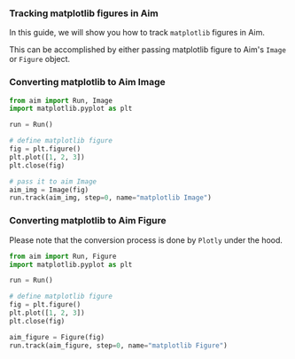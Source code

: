 ### Tracking matplotlib figures in Aim



In this guide, we will show you how to track `matplotlib` figures in Aim.

This can be accomplished by either passing matplotlib figure to Aim's `Image` or `Figure` object.

### Converting matplotlib to Aim Image

```python
from aim import Run, Image
import matplotlib.pyplot as plt

run = Run()

# define matplotlib figure
fig = plt.figure()
plt.plot([1, 2, 3])
plt.close(fig)

# pass it to aim Image
aim_img = Image(fig)
run.track(aim_img, step=0, name="matplotlib Image")
```

### Converting matplotlib to Aim Figure

Please note that the conversion process is done by `Plotly` under the hood.

```python
from aim import Run, Figure
import matplotlib.pyplot as plt

run = Run()

# define matplotlib figure
fig = plt.figure()
plt.plot([1, 2, 3])
plt.close(fig)

aim_figure = Figure(fig)
run.track(aim_figure, step=0, name="matplotlib Figure")
```






